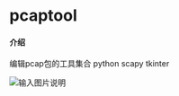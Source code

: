 # pcaptool

#### 介绍
编辑pcap包的工具集合
python scapy tkinter

![输入图片说明](https://foruda.gitee.com/images/1718869770419457224/71b0e8b2_10917768.png "y.png")
